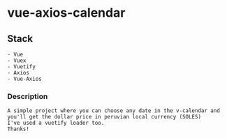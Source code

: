 # vue-axios-calendar

## Stack
```
- Vue
- Vuex
- Vuetify
- Axios
- Vue-Axios
```

### Description
```
A simple project where you can choose any date in the v-calendar and 
you'll get the dollar price in peruvian local currency (SOLES)
I've used a vuetify loader too.
Thanks!
```


